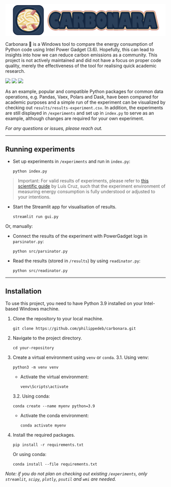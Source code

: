 <img src='data/img/carbonara header.png' width='600px'>

Carbonara 🍝 is a Windows tool to compare the energy consumption of Python code using Intel Power Gadget (3.6). Hopefully, this can lead to insights into how we can reduce carbon emissions as a community. This project is not actively maintained and did not have a focus on proper code quality, merely the effectiveness of the tool for realising quick academic research.

<img src='https://img.shields.io/badge/version-v1.0.0-yellow'>
<img src='https://img.shields.io/badge/release%20date-march%202023-red'>
<img src='https://img.shields.io/badge/platform-Intel--based%20Windows-blue'>

As an example, popular and compatible Python packages for common data operations, e.g. Pandas, Vaex, Polars and Dask, have been compared for academic purposes and a simple run of the experiment can be visualized by checking out `results/results-experiment.csv`. In addition, the experiments are still displayed in `/experiments` and set up in `index.py` to serve as an example, although changes are required for your own experiment.

*For any questions or issues, please reach out.*

---------------------------

## Running experiments

* Set up experiments in `/experiments` and run in `index.py`:
    ```
    python index.py
    ```

> Important: For valid results of experiments, please refer to [this scientific guide](https://luiscruz.github.io/2021/10/10/scientific-guide.html) by Luís Cruz, such that the experiment environment of measuring energy consumption is fully understood or adjusted to your intentions.

* Start the Streamlit app for visualisation of results.
    ```
    streamlit run gui.py
    ```

Or, manually:

* Connect the results of the experiment with PowerGadget logs in `parsinator.py`:
    ```
    python src/parsinator.py
    ```

* Read the results (stored in `/results`) by using `readinator.py`:
    ```
    python src/readinator.py
    ```

---------------

## Installation



To use this project, you need to have Python 3.9 installed on your Intel-based Windows machine.

1. Clone the repository to your local machine.
    ```
    git clone https://github.com/philippedeb/carbonara.git
    ```


2. Navigate to the project directory.
    ```
    cd your-repository
    ```

3. Create a virtual environment using `venv` or `conda`.
3.1. Using venv:

    ```
    python3 -m venv venv
    ```

     - Activate the virtual environment:
        ```
        venv\Scripts\activate
        ```

    3.2. Using conda:
    ```
    conda create --name myenv python=3.9
    ```

    - Activate the conda environment:
        ```
        conda activate myenv
        ```

4. Install the required packages.

    ```
    pip install -r requirements.txt
    ```

    Or using conda:

    ```
    conda install --file requirements.txt
    ```

*Note: if you do not plan on checking out existing `/experiments`, only `streamlit`, `scipy`, `plotly`, `psutil` and `wmi` are needed.*
